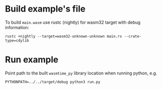 # Build example's file

To build `main.wasm` use rustc (nightly) for wasm32 target with debug information:

```
rustc +nightly --target=wasm32-unknown-unknown main.rs --crate-type=cdylib
```

# Run example

Point path to the built `wasmtime_py` library location when running python, e.g.

```
PYTHONPATH=../../target/debug python3 run.py
```
